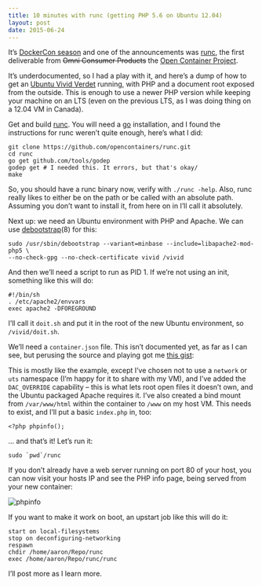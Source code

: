 ```yaml
---
title: 10 minutes with runc (getting PHP 5.6 on Ubuntu 12.04)
layout: post
date: 2015-06-24
---
```

It&#8217;s [DockerCon season][1] and one of the announcements was [runc][2], the first deliverable from <del datetime="2015-06-24T08:32:05+00:00">Omni Consumer Products</del> the [Open Container Project][3].

It&#8217;s underdocumented, so I had a play with it, and here&#8217;s a dump of how to get an [Ubuntu Vivid Verdet][4] running, with PHP and a document root exposed from the outside. This is enough to use a newer PHP version while keeping your machine on an LTS (even on the previous LTS, as I was doing thing on a 12.04 VM in Canada).

Get and build [runc][2]. You will need a [go][5] installation, and I found the instructions for runc weren&#8217;t quite enough, here&#8217;s what I did:

    git clone https://github.com/opencontainers/runc.git
    cd runc
    go get github.com/tools/godep
    godep get # I needed this. It errors, but that's okay/
    make


So, you should have a runc binary now, verify with `./runc -help`. Also, runc really likes to either be on the path or be called with an absolute path. Assuming you don&#8217;t want to install it, from here on in I&#8217;ll call it absolutely.

Next up: we need an Ubuntu environment with PHP and Apache. We can use [debootstrap][6](8) for this:

    sudo /usr/sbin/debootstrap --variant=minbase --include=libapache2-mod-php5 \
    --no-check-gpg --no-check-certificate vivid /vivid


And then we&#8217;ll need a script to run as PID 1. If we&#8217;re not using an init, something like this will do:

    #!/bin/sh
    . /etc/apache2/envvars
    exec apache2 -DFOREGROUND


I&#8217;ll call it `doit.sh` and put it in the root of the new Ubuntu environment, so `/vivid/doit.sh`.

We&#8217;ll need a `container.json` file. This isn&#8217;t documented yet, as far as I can see, but perusing the source and playing got me [this gist][7]:



This is mostly like the example, except I&#8217;ve chosen not to use a `network` or `uts` namespace (I&#8217;m happy for it to share with my VM), and I&#8217;ve added the `DAC_OVERRIDE` capability &#8211; this is what lets root open files it doesn&#8217;t own, and the Ubuntu packaged Apache requires it. I&#8217;ve also created a bind mount from `/var/www/html` within the container to `/www` on my host VM. This needs to exist, and I&#8217;ll put a basic `index.php` in, too:

    <?php phpinfo();


&#8230; and that&#8217;s it! Let&#8217;s run it:

    sudo `pwd`/runc


If you don&#8217;t already have a web server running on port 80 of your host, you can now visit your hosts IP and see the PHP info page, being served from your new container:

![phpinfo][8]

If you want to make it work on boot, an upstart job like this will do it:

    start on local-filesystems
    stop on deconfiguring-networking
    respawn
    chdir /home/aaron/Repo/runc
    exec /home/aaron/Repo/runc/runc


I&#8217;ll post more as I learn more.

 [1]: http://www.dockercon.com/
 [2]: https://github.com/opencontainers/runc
 [3]: https://www.opencontainers.org/
 [4]: http://releases.ubuntu.com/15.04/
 [5]: http://golang.org
 [6]: https://wiki.debian.org/Debootstrap
 [7]: https://gist.github.com/f0f50e952b52b7354ec6.git
 [8]: https://insm.cf/=/a5b7a88d.png


